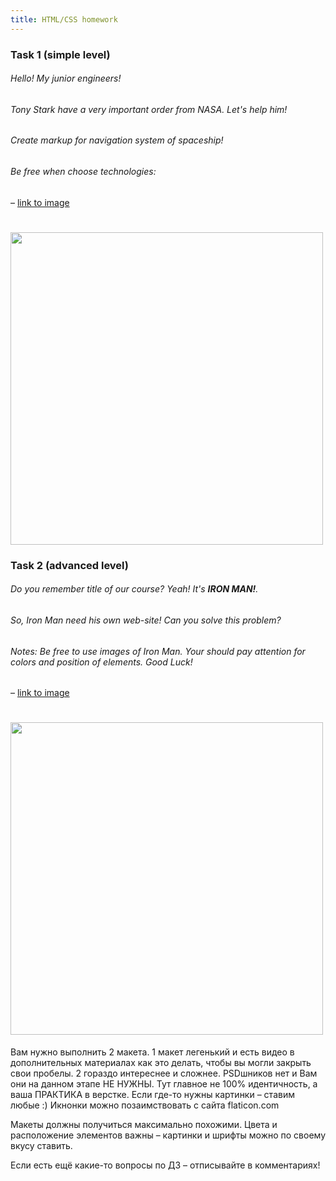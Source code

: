 ```yaml
---
title: HTML/CSS homework 
---
```


### Task 1 (simple level)
###### Hello! My junior engineers!
###### Tony Stark have a very important order from NASA. Let's help him!
###### Create markup for navigation system of spaceship! 
###### Be free when choose technologies:
– [link to image](http://i.imgur.com/75UM1R8.png)
# <img src="http://i.imgur.com/75UM1R8.png" width="500"  height="auto"/>

### Task 2 (advanced level)
###### Do you remember title of our course? Yeah! It's **IRON MAN!**. 
###### So, Iron Man need his own web-site! Can you solve this problem?
###### Notes: Be free to use images of Iron Man. Your should pay attention for colors and position of elements. Good Luck!
– [link to image](https://cdn.dribbble.com/users/1314727/screenshots/4644202/ui_exercises2.png)
# <img src="https://cdn.dribbble.com/users/1314727/screenshots/4644202/ui_exercises2.png" width="500" height="auto" />

Вам нужно выполнить 2 макета. 1 макет легенький и есть видео в дополнительных материалах как это делать, чтобы вы могли закрыть свои пробелы. 
2 гораздо интереснее и сложнее. PSDшников нет и Вам они на данном этапе НЕ НУЖНЫ. Тут главное не 100% идентичность, а ваша ПРАКТИКА в верстке. Если где-то нужны картинки – ставим любые :) 
Икнонки можно позаимствовать с сайта flaticon.com 

Макеты должны получиться максимально похожими. Цвета и расположение элементов важны – картинки и шрифты можно по своему вкусу ставить. 

Если есть ещё какие-то вопросы по ДЗ – отписывайте в комментариях!